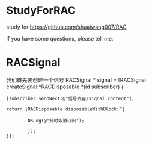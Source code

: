 # StudyForRAC

study for https://github.com/shuaiwang007/RAC

If you have some questions, please tell me.

# RACSignal

我们首先要创建一个信号
RACSignal * signal = [RACSignal createSignal:^RACDisposable *(id<RACSubscriber> subscriber) {

    [subscriber sendNext:@"信号内容/signal content"];

    return [RACDisposable disposableWithBlock:^{

            NSLog(@"此时取消订阅");

            }];
    }];